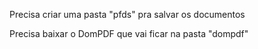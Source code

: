 Precisa criar uma pasta "pfds" pra salvar os documentos

Precisa baixar o DomPDF que vai ficar na pasta "dompdf"

